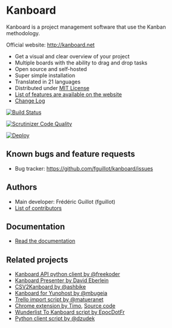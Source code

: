 Kanboard
========

Kanboard is a project management software that use the Kanban methodology.

Official website: <http://kanboard.net>

- Get a visual and clear overview of your project
- Multiple boards with the ability to drag and drop tasks
- Open source and self-hosted
- Super simple installation
- Translated in 21 languages
- Distributed under [MIT License](LICENSE)
- [List of features are available on the website](http://kanboard.net/features)
- [Change Log](ChangeLog)

[![Build Status](https://travis-ci.org/fguillot/kanboard.svg)](https://travis-ci.org/fguillot/kanboard)

[![Scrutinizer Code Quality](https://scrutinizer-ci.com/g/fguillot/kanboard/badges/quality-score.png?s=2b6490781608657cc8c43d02285bfafb4f489528)](https://scrutinizer-ci.com/g/fguillot/kanboard/)

[![Deploy](https://www.herokucdn.com/deploy/button.png)](https://heroku.com/deploy)

Known bugs and feature requests
-------------------------------

- Bug tracker: <https://github.com/fguillot/kanboard/issues>

Authors
-------

- Main developer: Frédéric Guillot (fguillot)
- [List of contributors](CONTRIBUTORS.md)

Documentation
-------------

- [Read the documentation](doc/index.markdown)

Related projects
----------------

- [Kanboard API python client by @freekoder](https://github.com/freekoder/kanboard-py)
- [Kanboard Presenter by David Eberlein](https://github.com/davideberlein/kanboard-presenter)
- [CSV2Kanboard by @ashbike](https://github.com/ashbike/csv2kanboard)
- [Kanboard for Yunohost by @mbugeia](https://github.com/mbugeia/kanboard_ynh)
- [Trello import script by @matueranet](https://github.com/matueranet/kanboard-import-trello)
- [Chrome extension by Timo](https://chrome.google.com/webstore/detail/kanboard-quickmenu/akjbeplnnihghabpgcfmfhfmifjljneh?utm_source=chrome-ntp-icon), [Source code](https://github.com/BlueTeck/kanboard_chrome_extension)
- [Wunderlist To Kanboard script by EpocDotFr](https://github.com/EpocDotFr/WunderlistToKanboard)
- [Python client script by @dzudek](https://gist.github.com/fguillot/84c70d4928eb1e0cb374)
